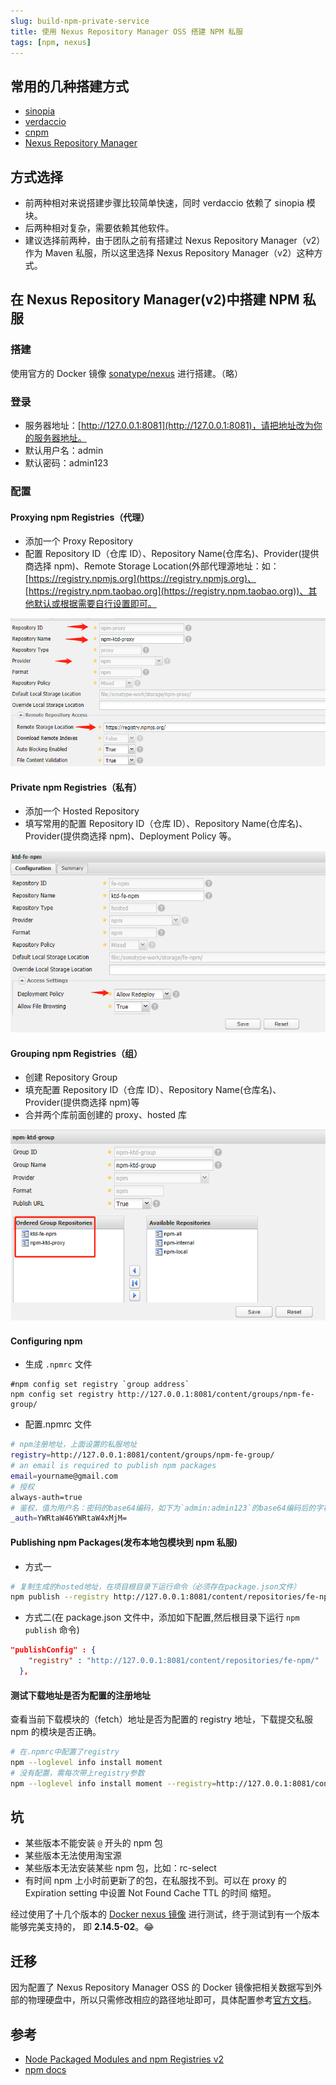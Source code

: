 ```yaml
---
slug: build-npm-private-service
title: 使用 Nexus Repository Manager OSS 搭建 NPM 私服
tags: [npm, nexus]
---
```


## 常用的几种搭建方式
- [sinopia](https://github.com/rlidwka/sinopia)
- [verdaccio](https://github.com/verdaccio/verdaccio)
- [cnpm](https://github.com/cnpm/cnpmjs.org)
- [Nexus Repository Manager](https://help.sonatype.com/docs)

<!--truncate-->

## 方式选择

- 前两种相对来说搭建步骤比较简单快速，同时 verdaccio 依赖了 sinopia 模块。
- 后两种相对复杂，需要依赖其他软件。
- 建议选择前两种，由于团队之前有搭建过 Nexus Repository Manager（v2）作为 Maven 私服，所以这里选择 Nexus Repository Manager（v2）这种方式。

## 在 Nexus Repository Manager(v2)中搭建 NPM 私服

### 搭建

使用官方的 Docker 镜像 [sonatype/nexus](https://hub.docker.com/r/sonatype/nexus/) 进行搭建。（略）

### 登录

- 服务器地址：[http://127.0.0.1:8081](http://127.0.0.1:8081)，请把地址改为你的服务器地址。
- 默认用户名：admin
- 默认密码：admin123

### 配置

#### Proxying npm Registries（代理）

- 添加一个 Proxy Repository
- 配置 Repository ID（仓库 ID）、Repository Name(仓库名)、Provider(提供商选择 npm)、Remote Storage Location(外部代理源地址：如：[https://registry.npmjs.org](https://registry.npmjs.org)、[https://registry.npm.taobao.org](https://registry.npm.taobao.org))、其他默认或根据需要自行设置即可。

![配置代理](/img/proxy.png)

#### Private npm Registries（私有）

- 添加一个 Hosted Repository
- 填写常用的配置 Repository ID（仓库 ID）、Repository Name(仓库名)、Provider(提供商选择 npm)、Deployment Policy 等。

![hosts配置](/img/hosts.png)

#### Grouping npm Registries（组）

- 创建 Repository Group
- 填充配置 Repository ID（仓库 ID）、Repository Name(仓库名)、Provider(提供商选择 npm)等
- 合并两个库前面创建的 proxy、hosted 库

![group配置](/img/group.png)

#### Configuring npm

- 生成 `.npmrc` 文件

```shell
#npm config set registry `group address`
npm config set registry http://127.0.0.1:8081/content/groups/npm-fe-group/
```

- 配置.npmrc 文件

```bash
# npm注册地址，上面设置的私服地址
registry=http://127.0.0.1:8081/content/groups/npm-fe-group/
# an email is required to publish npm packages
email=yourname@gmail.com
# 授权
always-auth=true
# 鉴权，值为用户名：密码的base64编码，如下为`admin:admin123`的base64编码后的字符串
_auth=YWRtaW46YWRtaW4xMjM=
```

#### Publishing npm Packages(发布本地包模块到 npm 私服)

- 方式一

```bash
# 复制生成的hosted地址，在项目根目录下运行命令（必须存在package.json文件）
npm publish --registry http://127.0.0.1:8081/content/repositories/fe-npm/
```

- 方式二(在 package.json 文件中，添加如下配置,然后根目录下运行 `npm publish` 命令)

```json
"publishConfig" : {
    "registry" : "http://127.0.0.1:8081/content/repositories/fe-npm/"
  },
```

#### 测试下载地址是否为配置的注册地址

查看当前下载模块的（fetch）地址是否为配置的 registry 地址，下载提交私服 npm 的模块是否正确。

```bash
# 在.npmrc中配置了registry
npm --loglevel info install moment
# 没有配置，需每次带上registry参数
npm --loglevel info install moment --registry=http://127.0.0.1:8081/content/groups/npm-fe-group/
```

## 坑

- 某些版本不能安装 `@` 开头的 npm 包
- 某些版本无法使用淘宝源
- 某些版本无法安装某些 npm 包，比如：rc-select
- 有时间 npm 上小时前更新了的包，在私服找不到。可以在 proxy 的 Expiration setting 中设置 Not Found Cache TTL 的时间 缩短。

经过使用了十几个版本的 [Docker nexus 镜像](https://hub.docker.com/r/sonatype/nexus/) 进行测试，终于测试到有一个版本能够完美支持的， 即 **2.14.5-02**。:joy:

## 迁移

因为配置了 Nexus Repository Manager OSS 的 Docker 镜像把相关数据写到外部的物理硬盘中，所以只需修改相应的路径地址即可，具体配置参考[官方文档](https://hub.docker.com/r/sonatype/nexus/)。

## 参考

- [Node Packaged Modules and npm Registries v2](https://help.sonatype.com/repomanager2/node-packaged-modules-and-npm-registries#NodePackagedModulesandnpmRegistries-Configuringnpm)
- [npm docs](https://docs.npmjs.com/)
